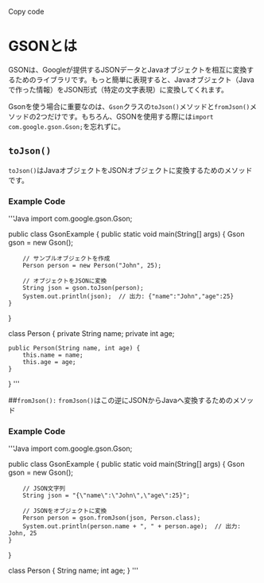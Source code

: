 
Copy code
# GSONとは

GSONは、Googleが提供するJSONデータとJavaオブジェクトを相互に変換するためのライブラリです。もっと簡単に表現すると、Javaオブジェクト（Javaで作った情報）をJSON形式（特定の文字表現）に変換してくれます。

Gsonを使う場合に重要なのは、`Gson`クラスの`toJson()`メソッドと`fromJson()`メソッドの2つだけです。もちろん、GSONを使用する際には`import com.google.gson.Gson;`を忘れずに。

## `toJson()`

`toJson()`はJavaオブジェクトをJSONオブジェクトに変換するためのメソッドです。

### Example Code
'''Java
import com.google.gson.Gson;

public class GsonExample {
    public static void main(String[] args) {
        Gson gson = new Gson();
        
        // サンプルオブジェクトを作成
        Person person = new Person("John", 25);
        
        // オブジェクトをJSONに変換
        String json = gson.toJson(person);
        System.out.println(json);  // 出力: {"name":"John","age":25}
    }
}

class Person {
    private String name;
    private int age;

    public Person(String name, int age) {
        this.name = name;
        this.age = age;
    }
}
'''

##`fromJson():`
`fromJson()`はこの逆にJSONからJavaへ変換するためのメソッド

### Example Code
'''Java
import com.google.gson.Gson;

public class GsonExample {
    public static void main(String[] args) {
        Gson gson = new Gson();
        
        // JSON文字列
        String json = "{\"name\":\"John\",\"age\":25}";
        
        // JSONをオブジェクトに変換
        Person person = gson.fromJson(json, Person.class);
        System.out.println(person.name + ", " + person.age);  // 出力: John, 25
    }
}

class Person {
    String name;
    int age;
}
'''
